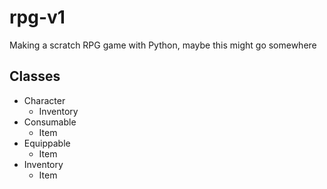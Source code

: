 # rpg-v1
Making a scratch RPG game with Python, maybe this might go somewhere

## Classes
* Character
    * Inventory
* Consumable
    * Item
* Equippable
    * Item
* Inventory
    * Item